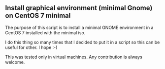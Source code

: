 
## Install graphical environment (minimal Gnome) on CentOS 7 minimal ##

The purpose of this script is to install a minimal GNOME environment in a CentOS 7
installed with the minimal iso.

I do this thing so many times that I decided to put it in a script so this can be
useful for other. I hope :-)

This was tested only in virtual machines. Any contribution is always welcome.

